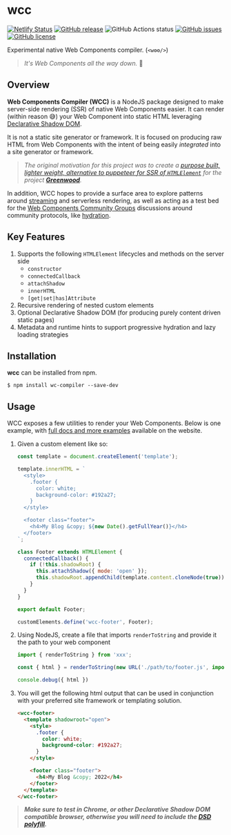 # wcc

[![Netlify Status](https://api.netlify.com/api/v1/badges/e718eac2-b3bc-4986-8569-49706a430beb/deploy-status)](https://app.netlify.com/sites/merry-caramel-524e61/deploys)
[![GitHub release](https://img.shields.io/github/tag/thescientist13/wcc.svg)](https://github.com/thescientist13/wcc/tags)
![GitHub Actions status](https://github.com/thescientist13/wcc/workflows/Master%20Integration/badge.svg)
[![GitHub issues](https://img.shields.io/github/issues-pr-raw/thescientist13/wcc.svg)](https://github.com/thescientist13/wcc/issues)
[![GitHub license](https://img.shields.io/badge/license-MIT-blue.svg)](https://raw.githubusercontent.com/thescientist13/wcc/master/LICENSE.md)

Experimental native Web Components compiler. (`<w⚙️⚙️/>`)

> _It's Web Components all the way down._  🐢

## Overview

**Web Components Compiler (WCC)** is a NodeJS package designed to make server-side rendering (SSR) of native Web Components easier.  It can render (within reason 😅) your Web Component into static HTML leveraging [Declarative Shadow DOM](https://web.dev/declarative-shadow-dom/).

It is not a static site generator or framework.  It is focused on producing raw HTML from Web Components with the intent of being easily _integrated_ into a site generator or framework.  

> _The original motivation for this project was to create a [purpose built, lighter weight, alternative to puppeteer for SSR of `HTMLElement`](https://github.com/ProjectEvergreen/greenwood/issues/926) for the project [**Greenwood**](https://www.greenwoodjs.io/)._

In addition, WCC hopes to provide a surface area to explore patterns around [streaming](https://github.com/thescientist13/wcc/issues/5) and serverless rendering, as well as acting as a test bed for the [Web Components Community Groups](https://github.com/webcomponents-cg) discussions around community protocols, like [hydration](https://github.com/thescientist13/wcc/issues/3). 

## Key Features

1. Supports the following `HTMLElement` lifecycles and methods on the server side
    - `constructor`
    - `connectedCallback`
    - `attachShadow`
    - `innerHTML`
    - `[get|set|has]Attribute`
1. Recursive rendering of nested custom elements
1. Optional Declarative Shadow DOM (for producing purely content driven static pages)
1. Metadata and runtime hints to support progressive hydration and lazy loading strategies

## Installation

**wcc** can be installed from npm.

```shell
$ npm install wc-compiler --save-dev
```

## Usage

WCC exposes a few utilities to render your Web Components.  Below is one example, with [full docs and more examples](https://wcc.greenwoodjs.io) available on the website.

1. Given a custom element like so:
    ```js
    const template = document.createElement('template');

    template.innerHTML = `
      <style>
        .footer {
          color: white;
          background-color: #192a27;
        }
      </style>

      <footer class="footer">
        <h4>My Blog &copy; ${new Date().getFullYear()}</h4>
      </footer>
    `;

    class Footer extends HTMLElement {
      connectedCallback() {
        if (!this.shadowRoot) {
          this.attachShadow({ mode: 'open' });
          this.shadowRoot.appendChild(template.content.cloneNode(true));
        }
      }
    }

    export default Footer;

    customElements.define('wcc-footer', Footer);
    ```

1. Using NodeJS, create a file that imports `renderToString` and provide it the path to your web component
    ```js
    import { renderToString } from 'xxx';

    const { html } = renderToString(new URL('./path/to/footer.js', import.meta.url));

    console.debug({ html })
    ```

1. You will get the following html output that can be used in conjunction with your preferred site framework or templating solution.
    ```html
    <wcc-footer>
      <template shadowroot="open">
        <style>
          .footer {
            color: white;
            background-color: #192a27;
          }
        </style>

        <footer class="footer">
          <h4>My Blog &copy; 2022</h4>
        </footer>
      </template>
    </wcc-footer>
    ```


> _**Make sure to test in Chrome, or other Declarative Shadow DOM compatible browser, otherwise you will need to include the [DSD polyfill](https://web.dev/declarative-shadow-dom/#polyfill).**_